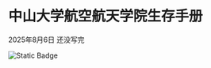 # 中山大学航空航天学院生存手册

2025年8月6日 还没写完

![Static Badge](https://img.shields.io/badge/website-SYSU%20SAA%20Survival%20Manual-blue?style=flat&link=https%3A%2F%2Fyigebande.github.io%2FSYSU-SAA-Survival-Manual%2F&link=https%3A%2F%2Fyigebande.github.io%2FSYSU-SAA-Survival-Manual%2F)


